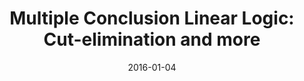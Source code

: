 ---
type: proceedings
authors:
  - Harley Eades III
  - Valeria de Paiva
title: "Multiple Conclusion Linear Logic: Cut-elimination and more"
journal: "Lecture Notes in Computer Science"
note: "Proceedings of the Symposium on Logical Foundations of Computer Science (LFCS 2016)"
date: 2016-01-04
resource:
  type: pdf-report
  pdf-url: includes/pubs/LFCS16.pdf
  report-url: includes/pubs/LFCS16-report.pdf
  report-note: with proofs
  type: doi
  value: 10.1007/978-3-319-27683-0_7
---